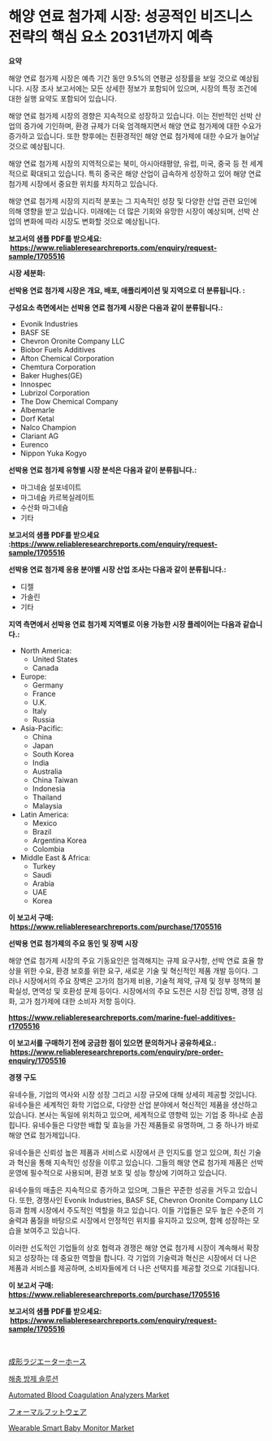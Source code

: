 <p><h1>해양 연료 첨가제 시장: 성공적인 비즈니스 전략의 핵심 요소 2031년까지 예측</h1></p><p><strong>요약</strong></p>
<p><p>해양 연료 첨가제 시장은 예측 기간 동안 9.5%의 연평균 성장률을 보일 것으로 예상됩니다. 시장 조사 보고서에는 모든 상세한 정보가 포함되어 있으며, 시장의 특정 조건에 대한 실행 요약도 포함되어 있습니다.</p><p>해양 연료 첨가제 시장의 경향은 지속적으로 성장하고 있습니다. 이는 전반적인 선박 산업의 증가에 기인하며, 환경 규제가 더욱 엄격해지면서 해양 연료 첨가제에 대한 수요가 증가하고 있습니다. 또한 향후에는 친환경적인 해양 연료 첨가제에 대한 수요가 늘어날 것으로 예상됩니다.</p><p>해양 연료 첨가제 시장의 지역적으로는 북미, 아시아태평양, 유럽, 미국, 중국 등 전 세계적으로 확대되고 있습니다. 특히 중국은 해양 산업이 급속하게 성장하고 있어 해양 연료 첨가제 시장에서 중요한 위치를 차지하고 있습니다.</p><p>해양 연료 첨가제 시장의 지리적 분포는 그 지속적인 성장 및 다양한 산업 관련 요인에 의해 영향을 받고 있습니다. 미래에는 더 많은 기회와 유망한 시장이 예상되며, 선박 산업의 변화에 따라 시장도 변화할 것으로 예상됩니다.</p></p>
<p><strong>보고서의 샘플 PDF를 받으세요: &nbsp;<a href="https://www.reliableresearchreports.com/enquiry/request-sample/1705516">https://www.reliableresearchreports.com/enquiry/request-sample/1705516</a></strong></p>
<p><strong>시장 세분화:</strong></p>
<p><strong> 선박용 연료 첨가제 시장은 개요, 배포, 애플리케이션 및 지역으로 더 분류됩니다. :</strong></p>
<p><strong>구성요소 측면에서는 선박용 연료 첨가제 시장은 다음과 같이 분류됩니다.:</strong></p>
<p><ul><li>Evonik Industries</li><li>BASF SE</li><li>Chevron Oronite Company LLC</li><li>Biobor Fuels Additives</li><li>Afton Chemical Corporation</li><li>Chemtura Corporation</li><li>Baker Hughes(GE)</li><li>Innospec</li><li>Lubrizol Corporation</li><li>The Dow Chemical Company</li><li>Albemarle</li><li>Dorf Ketal</li><li>Nalco Champion</li><li>Clariant AG</li><li>Eurenco</li><li>Nippon Yuka Kogyo</li></ul></p>
<p><strong> 선박용 연료 첨가제 유형별 시장 분석은 다음과 같이 분류됩니다.:</strong></p>
<p><ul><li>마그네슘 설포네이트</li><li>마그네슘 카르복실레이트</li><li>수산화 마그네슘</li><li>기타</li></ul></p>
<p><strong>보고서의 샘플 PDF를 받으세요 :<a href="https://www.reliableresearchreports.com/enquiry/request-sample/1705516">https://www.reliableresearchreports.com/enquiry/request-sample/1705516</a></strong></p>
<p><strong> 선박용 연료 첨가제 응용 분야별 시장 산업 조사는 다음과 같이 분류됩니다.:</strong></p>
<p><ul><li>디젤</li><li>가솔린</li><li>기타</li></ul></p>
<p><strong>지역 측면에서 선박용 연료 첨가제 지역별로 이용 가능한 시장 플레이어는 다음과 같습니다.:</strong></p>
<p><ul>
    <li>
        North America:
        <ul>
            <li>United States</li>
            <li>Canada</li>
        </ul>
    </li>
    <li>
        Europe:
        <ul>
            <li>Germany</li>
            <li>France</li>
            <li>U.K.</li>
            <li>Italy</li>
            <li>Russia</li>
        </ul>
    </li>
    <li>
        Asia-Pacific:
        <ul>
            <li>China</li>
            <li>Japan</li>
            <li>South Korea</li>
            <li>India</li>
            <li>Australia</li>
            <li>China Taiwan</li>
            <li>Indonesia</li>
            <li>Thailand</li>
            <li>Malaysia</li>
        </ul>
    </li>
    <li>
        Latin America:
        <ul>
            <li>Mexico</li>
            <li>Brazil</li>
            <li>Argentina Korea</li>
            <li>Colombia</li>
        </ul>
    </li>
    <li>
        Middle East & Africa:
        <ul>
            <li>Turkey</li>
            <li>Saudi</li>
            <li>Arabia</li>
            <li>UAE</li>
            <li>Korea</li>
        </ul>
    </li>
    </ul></p>
<p><strong>이 보고서 구매: &nbsp;<a href="https://www.reliableresearchreports.com/purchase/1705516">https://www.reliableresearchreports.com/purchase/1705516</a></strong></p>
<p><strong>선박용 연료 첨가제의 주요 동인 및 장벽 시장</strong></p>
<p><p>해양 연료 첨가제 시장의 주요 기동요인은 엄격해지는 규제 요구사항, 선박 연료 효율 향상을 위한 수요, 환경 보호를 위한 요구, 새로운 기술 및 혁신적인 제품 개발 등이다. 그러나 시장에서의 주요 장벽은 고가의 첨가제 비용, 기술적 제약, 규제 및 정부 정책의 불확실성, 면역성 및 호환성 문제 등이다. 시장에서의 주요 도전은 시장 진입 장벽, 경쟁 심화, 고가 첨가제에 대한 소비자 저항 등이다.</p></p>
<p><strong><a href="https://www.reliableresearchreports.com/marine-fuel-additives-r1705516">https://www.reliableresearchreports.com/marine-fuel-additives-r1705516</a></strong></p>
<p><strong>이 보고서를 구매하기 전에 궁금한 점이 있으면 문의하거나 공유하세요.: &nbsp;<a href="https://www.reliableresearchreports.com/enquiry/pre-order-enquiry/1705516">https://www.reliableresearchreports.com/enquiry/pre-order-enquiry/1705516</a></strong></p>
<p><strong>경쟁 구도</strong></p>
<p><p>유네수들, 기업의 역사와 시장 성장 그리고 시장 규모에 대해 상세히 제공할 것입니다. 유네수들은 세계적인 화학 기업으로, 다양한 산업 분야에서 혁신적인 제품을 생산하고 있습니다. 본사는 독일에 위치하고 있으며, 세계적으로 영향력 있는 기업 중 하나로 손꼽힙니다. 유네수들은 다양한 배합 및 효능을 가진 제품들로 유명하며, 그 중 하나가 바로 해양 연료 첨가제입니다. </p><p>유네수들은 신뢰성 높은 제품과 서비스로 시장에서 큰 인지도를 얻고 있으며, 최신 기술과 혁신을 통해 지속적인 성장을 이루고 있습니다. 그들의 해양 연료 첨가제 제품은 선박 운영에 필수적으로 사용되며, 환경 보호 및 성능 향상에 기여하고 있습니다.</p><p>유네수들의 매출은 지속적으로 증가하고 있으며, 그들은 꾸준한 성공을 거두고 있습니다. 또한, 경쟁사인 Evonik Industries, BASF SE, Chevron Oronite Company LLC 등과 함께 시장에서 주도적인 역할을 하고 있습니다. 이들 기업들은 모두 높은 수준의 기술력과 품질을 바탕으로 시장에서 안정적인 위치를 유지하고 있으며, 함께 성장하는 모습을 보여주고 있습니다. </p><p>이러한 선도적인 기업들의 상호 협력과 경쟁은 해양 연료 첨가제 시장이 계속해서 확장되고 성장하는 데 중요한 역할을 합니다. 각 기업의 기술력과 혁신은 시장에서 더 나은 제품과 서비스를 제공하며, 소비자들에게 더 나은 선택지를 제공할 것으로 기대됩니다.</p></p>
<p><strong>이 보고서 구매: &nbsp; <a href="https://www.reliableresearchreports.com/purchase/1705516">https://www.reliableresearchreports.com/purchase/1705516</a></strong></p>
<p><strong>보고서의 샘플 PDF를 받으세요: &nbsp;<a href="https://www.reliableresearchreports.com/enquiry/request-sample/1705516">https://www.reliableresearchreports.com/enquiry/request-sample/1705516</a></strong><strong></strong></p>
<p>&nbsp;</p>
<p><p><a href="https://github.com/AaronVargas43/Market-Research-Report-List-1/blob/main/782814630589.md">成形ラジエーターホース</a></p><p><a href="https://medium.com/@juracy1980/%ED%95%B4%EC%B6%A9-%EB%B0%A9%EC%A0%9C-%EC%86%94%EB%A3%A8%EC%85%98-%EC%8B%9C%EC%9E%A5-%ED%86%B5%EC%B0%B0-%EC%8B%9C%EC%9E%A5-%EB%8F%99%ED%96%A5-%EC%84%B1%EC%9E%A5-2024%EB%85%84%EB%B6%80%ED%84%B0-2031%EB%85%84%EA%B9%8C%EC%A7%80-%EC%98%88%EC%B8%A1%EB%90%9C-%EA%B2%83-dd649ee8e801">해충 방제 솔루션</a></p><p><a href="https://www.linkedin.com/pulse/automated-blood-coagulation-analyzers-market-report-reveals-odguc?trackingId=H3fWaNtemEj4dBYA%2Fodw9Q%3D%3D">Automated Blood Coagulation Analyzers Market</a></p><p><a href="https://medium.com/@lucasrandall2020/%E3%83%95%E3%82%A9%E3%83%BC%E3%83%9E%E3%83%AB%E3%82%B7%E3%83%A5%E3%83%BC%E3%82%BA%E5%B8%82%E5%A0%B4%E3%81%AF-2031%E5%B9%B4%E3%81%BE%E3%81%A7%E3%81%AE%E5%B8%82%E5%A0%B4%E3%82%B7%E3%82%A7%E3%82%A2-%E3%82%B5%E3%82%A4%E3%82%BA-%E3%81%8A%E3%82%88%E3%81%B3%E4%BA%88%E6%B8%AC%E3%81%AB%E7%84%A6%E7%82%B9%E3%82%92%E5%BD%93%E3%81%A6%E3%81%A6%E3%81%84%E3%81%BE%E3%81%99-5c443761a073">フォーマルフットウェア</a></p><p><a href="https://www.linkedin.com/pulse/wearable-smart-baby-monitor-market-size-trends-complete-industry-t8bgc?trackingId=xcpx5Ci0xY%2BnCAN78%2BLhtw%3D%3D">Wearable Smart Baby Monitor Market</a></p></p>